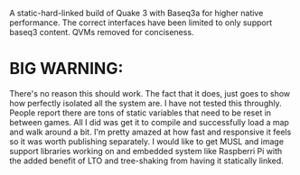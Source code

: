A static-hard-linked build of Quake 3 with Baseq3a for higher native performance. The correct interfaces have been limited to only support baseq3 content. QVMs removed for conciseness. 

# BIG WARNING:

There's no reason this should work. The fact that it does, just goes to show how perfectly isolated
all the system are. I have not tested this throughly. People report there are tons of static variables
that need to be reset in between games. All I did was get it to compile and successfully load a map
and walk around a bit. I'm pretty amazed at how fast and responsive it feels so it was worth 
publishing separately. I would like to get MUSL and image support libraries working on and embedded
system like Raspberri Pi with the added benefit of LTO and tree-shaking from having it statically linked.


